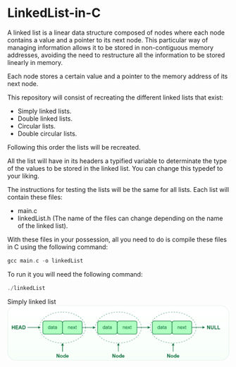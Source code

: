 # LinkedList-in-C

A linked list is a linear data structure composed of nodes where each node contains a value and a pointer to its next node. This particular way of managing information allows it to be stored in non-contiguous memory addresses, avoiding the need to restructure all the information to be stored linearly in memory.

Each node stores a certain value and a pointer to the memory address of its next node.

This repository will consist of recreating the different linked lists that exist:
  - Simply linked lists.
  - Double linked lists.
  - Circular lists.
  - Double circular lists.

Following this order the lists will be recreated.

All the list will have in its headers a typified variable to determinate the type of the values to be stored in the linked list. 
You can change this typedef to your liking.

The instructions for testing the lists will be the same for all lists.
Each list will contain these files:
  - main.c
  - linkedList.h
(The name of the files can change depending on the name of the linked list).

With these files in your possession, all you need to do is compile these files in C using the following command:
```c
gcc main.c -o linkedList
```

To run it you will need the following command:
```c
./linkedList
```
Simply linked list
![Imagen de ejemplo](images_linked_list/simplyLinkedList.png)
